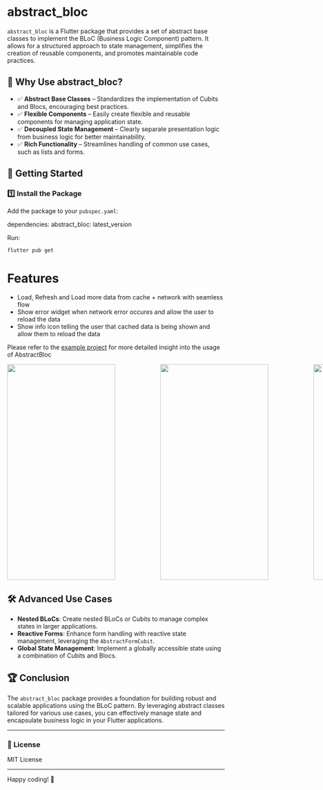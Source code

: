 # abstract_bloc

`abstract_bloc` is a Flutter package that provides a set of abstract base classes to implement the BLoC (Business Logic Component) pattern. It allows for a structured approach to state management, simplifies the creation of reusable components, and promotes maintainable code practices.

## 📌 Why Use abstract_bloc?

- ✅ **Abstract Base Classes** – Standardizes the implementation of Cubits and Blocs, encouraging best practices.
- ✅ **Flexible Components** – Easily create flexible and reusable components for managing application state.
- ✅ **Decoupled State Management** – Clearly separate presentation logic from business logic for better maintainability.
- ✅ **Rich Functionality** – Streamlines handling of common use cases, such as lists and forms.

## 🚀 Getting Started

### 1️⃣ Install the Package

Add the package to your `pubspec.yaml`:

dependencies:
  abstract_bloc: latest_version

Run:
```sh
flutter pub get
```
# Features
- Load, Refresh and Load more data from cache + network with seamless flow
- Show error widget when network error occures and allow the user to reload the data
- Show info icon telling the user that cached data is being shown and allow them to reload the data

Please refer to the [example project](https://github.com/salihagic/abstract_bloc/tree/main/example/lib) for more detailed insight into the usage of AbstractBloc

<p style="display: flex; justify-content: space-between; width: 100vw;">
  <img src="https://user-images.githubusercontent.com/24563963/167363480-af2e712d-ec7f-46c1-b6f0-51be23d3e8db.gif" width="250" height="500"/>
  <img src="https://user-images.githubusercontent.com/24563963/167363508-cf5e2430-de2c-4aef-ab90-0bafef0c21b4.gif" width="250" height="500"/>
  <img src="https://user-images.githubusercontent.com/24563963/167363517-782b9639-0541-4503-bbcf-30164e2a009c.gif" width="250" height="500"/>
</p>

## 🛠️ Advanced Use Cases

- **Nested BLoCs**: Create nested BLoCs or Cubits to manage complex states in larger applications.
- **Reactive Forms**: Enhance form handling with reactive state management, leveraging the `AbstractFormCubit`.
- **Global State Management**: Implement a globally accessible state using a combination of Cubits and Blocs.

## 🏆 Conclusion

The `abstract_bloc` package provides a foundation for building robust and scalable applications using the BLoC pattern. By leveraging abstract classes tailored for various use cases, you can effectively manage state and encapsulate business logic in your Flutter applications.

---

### 📜 License

MIT License

---

Happy coding! 🚀
